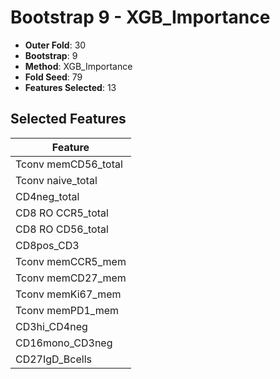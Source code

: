 # Bootstrap 9 - XGB_Importance

- **Outer Fold**: 30
- **Bootstrap**: 9
- **Method**: XGB_Importance
- **Fold Seed**: 79
- **Features Selected**: 13

## Selected Features

| Feature |
|---------|
| Tconv memCD56_total |
| Tconv naive_total |
| CD4neg_total |
| CD8 RO CCR5_total |
| CD8 RO CD56_total |
| CD8pos_CD3 |
| Tconv memCCR5_mem |
| Tconv memCD27_mem |
| Tconv memKi67_mem |
| Tconv memPD1_mem |
| CD3hi_CD4neg |
| CD16mono_CD3neg |
| CD27IgD_Bcells |
